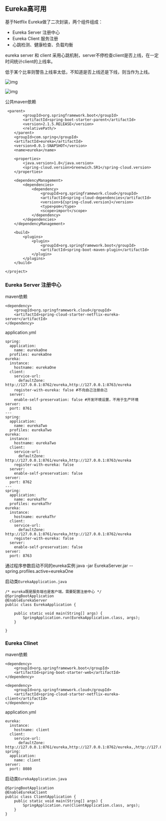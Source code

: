 ## Eureka高可用

基于Netflix Eureka做了二次封装，两个组件组成：

* Eureka Server 注册中心
* Eureka Client 服务注册
* 心跳检测、健康检查、负载均衡

eureka server 和 client 采用心跳机制，server不停检查client是否上线，在一定时间统计client的上线率。

低于某个比率则警告上线率太低，不知道是否上线还是下线，则当作为上线。

![img](../hign.png)

![img](hign.png)

公共maven依赖

     <parent>
            <groupId>org.springframework.boot</groupId>
            <artifactId>spring-boot-starter-parent</artifactId>
            <version>2.1.5.RELEASE</version>
            <relativePath/>
        </parent>
        <groupId>com.spring</groupId>
        <artifactId>eureka</artifactId>
        <version>0.0.1-SNAPSHOT</version>
        <name>eureka</name>
    
        <properties>
            <java.version>1.8</java.version>
            <spring-cloud.version>Greenwich.SR1</spring-cloud.version>
        </properties>
    
        <dependencyManagement>
            <dependencies>
                <dependency>
                    <groupId>org.springframework.cloud</groupId>
                    <artifactId>spring-cloud-dependencies</artifactId>
                    <version>${spring-cloud.version}</version>
                    <type>pom</type>
                    <scope>import</scope>
                </dependency>
            </dependencies>
        </dependencyManagement>
    
        <build>
            <plugins>
                <plugin>
                    <groupId>org.springframework.boot</groupId>
                    <artifactId>spring-boot-maven-plugin</artifactId>
                </plugin>
            </plugins>
        </build>
    
    </project>

### Eureka Server 注册中心

maven依赖

    <dependency>
        <groupId>org.springframework.cloud</groupId>
        <artifactId>spring-cloud-starter-netflix-eureka-server</artifactId>
    </dependency>

application.yml

    spring:
      application:
        name: eurekaOne
      profiles: eurekaOne
    eureka:
      instance:
        hostname: eurekaOne
      client:
        service-url:
          defaultZone: http://127.0.0.1:8762/eureka,http://127.0.0.1:8763/eureka
        register-with-eureka: false #不向自己注册自己
      server:
        enable-self-preservation: false #开发环境设置，不用于生产环境
    server:
      port: 8761
    ---
    spring:
      application:
        name: eurekaTwo
      profiles: eurekaTwo
    eureka:
      instance:
        hostname: eurekaTwo
      client:
        service-url:
          defaultZone: http://127.0.0.1:8761/eureka,http://127.0.0.1:8763/eureka
        register-with-eureka: false
      server:
        enable-self-preservation: false
    server:
      port: 8762
    ---
    spring:
      application:
        name: eurekaThr
      profiles: eurekaThr
    eureka:
      instance:
        hostname: eurekaThr
      client:
        service-url:
          defaultZone: http://127.0.0.1:8761/eureka,http://127.0.0.1:8762/eureka
        register-with-eureka: false
      server:
        enable-self-preservation: false
    server:
      port: 8763
    
通过程序参数启动不同的eureka实例  java -jar EurekaServer.jar --spring.profiles.active=eurekaOne

启动类`EurekaApplication.java`

    /* eureka既是服务端也是客户端，需要配置注册中心 */
    @SpringBootApplication
    @EnableEurekaServer
    public class EurekaApplication {
    
        public static void main(String[] args) {
            SpringApplication.run(EurekaApplication.class, args);
        }
    
    }

### Eureka Clinet 

maven依赖

    <dependency>
        <groupId>org.springframework.boot</groupId>
        <artifactId>spring-boot-starter-web</artifactId>
    </dependency>
    
    <dependency>
        <groupId>org.springframework.cloud</groupId>
        <artifactId>spring-cloud-starter-netflix-eureka-client</artifactId>
    </dependency>

application.yml

    eureka:
      instance:
        hostname: client
      client:
        service-url:
          defaultZone: http://127.0.0.1:8761/eureka,http://127.0.0.1:8762/eureka,,http://127.0.0.1:8763/eureka
    spring:
      application:
        name: client
    server:
      port: 8080
      
启动类`EurekaApplication.java`

    @SpringBootApplication
    @EnableEurekaClient
    public class ClientApplication {
        public static void main(String[] args) {
            SpringApplication.run(ClientApplication.class, args);
        }
    }
